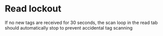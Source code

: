 # Read lockout

If no new tags are received for 30 seconds, the scan loop in the read tab should automatically stop to prevent accidental tag scanning